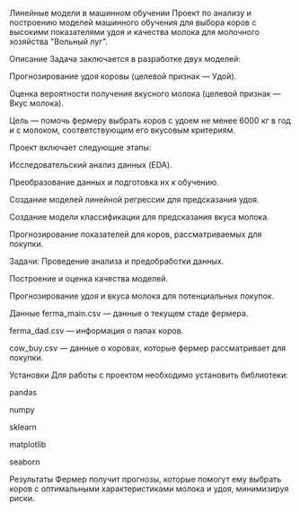 Линейные модели в машинном обучении
Проект по анализу и построению моделей машинного обучения для выбора коров с высокими показателями удоя и качества молока для молочного хозяйства "Вольный луг".

Описание
Задача заключается в разработке двух моделей:

Прогнозирование удоя коровы (целевой признак — Удой).

Оценка вероятности получения вкусного молока (целевой признак — Вкус молока).

Цель — помочь фермеру выбрать коров с удоем не менее 6000 кг в год и с молоком, соответствующим его вкусовым критериям.

Проект включает следующие этапы:

Исследовательский анализ данных (EDA).

Преобразование данных и подготовка их к обучению.

Создание моделей линейной регрессии для предсказания удоя.

Создание модели классификации для предсказания вкуса молока.

Прогнозирование показателей для коров, рассматриваемых для покупки.

Задачи:
Проведение анализа и предобработки данных.

Построение и оценка качества моделей.

Прогнозирование удоя и вкуса молока для потенциальных покупок.

Данные
ferma_main.csv — данные о текущем стаде фермера.

ferma_dad.csv — информация о папах коров.

cow_buy.csv — данные о коровах, которые фермер рассматривает для покупки.

Установки
Для работы с проектом необходимо установить библиотеки:

pandas

numpy

sklearn

matplotlib

seaborn

Результаты
Фермер получит прогнозы, которые помогут ему выбрать коров с оптимальными характеристиками молока и удоя, минимизируя риски.
